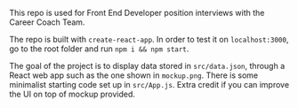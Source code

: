 This repo is used for Front End Developer position interviews with the Career Coach Team.

The repo is built with `create-react-app`. In order to test it on `localhost:3000`, go to the root folder and run `npm i && npm start`.

The goal of the project is to display data stored in `src/data.json`, through a React web app such as the one shown in `mockup.png`. There is some minimalist starting code set up in `src/App.js`. Extra credit if you can improve the UI on top of mockup provided.
